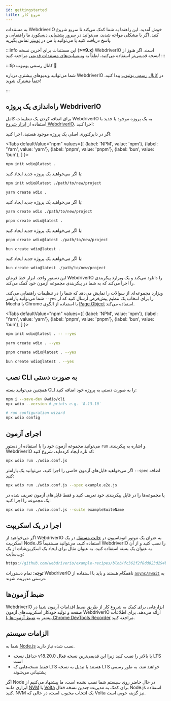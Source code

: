 ```yaml
---
id: gettingstarted
title: شروع کار
---
```


به مستندات WebdriverIO خوش آمدید. این راهنما به شما کمک می‌کند تا سریع شروع کنید. اگر با مشکلی مواجه شدید، می‌توانید در [سرور پشتیبانی دیسکورد](https://discord.webdriver.io) ما راهنمایی و پاسخ دریافت کنید یا می‌توانید با من در [توییتر](https://twitter.com/webdriverio) تماس بگیرید.

:::info
این مستندات برای آخرین نسخه (__>=9.x__) WebdriverIO است. اگر هنوز از نسخه قدیمی‌تر استفاده می‌کنید، لطفاً به [وب‌سایت‌های مستندات قدیمی](/versions) مراجعه کنید!
:::

<LiteYouTubeEmbed
    id="rA4IFNyW54c"
    title="Getting Started with WebdriverIO"
/>

:::tip کانال رسمی یوتیوب 🎥

شما می‌توانید ویدیوهای بیشتری درباره WebdriverIO در [کانال رسمی یوتیوب](https://youtube.com/@webdriverio) پیدا کنید. حتماً مشترک شوید!

:::

## راه‌اندازی یک پروژه WebdriverIO

برای اضافه کردن یک تنظیمات کامل WebdriverIO به یک پروژه موجود یا جدید با استفاده از [ابزار شروع WebdriverIO](https://www.npmjs.com/package/create-wdio)، اجرا کنید:

اگر در دایرکتوری اصلی یک پروژه موجود هستید، اجرا کنید:

<Tabs
  defaultValue="npm"
  values={[
    {label: 'NPM', value: 'npm'},
    {label: 'Yarn', value: 'yarn'},
    {label: 'pnpm', value: 'pnpm'},
    {label: 'bun', value: 'bun'},
  ]
}>
<TabItem value="npm">

```sh
npm init wdio@latest .
```

یا اگر می‌خواهید یک پروژه جدید ایجاد کنید:

```sh
npm init wdio@latest ./path/to/new/project
```

</TabItem>
<TabItem value="yarn">

```sh
yarn create wdio .
```

یا اگر می‌خواهید یک پروژه جدید ایجاد کنید:

```sh
yarn create wdio ./path/to/new/project
```

</TabItem>
<TabItem value="pnpm">

```sh
pnpm create wdio@latest .
```

یا اگر می‌خواهید یک پروژه جدید ایجاد کنید:

```sh
pnpm create wdio@latest ./path/to/new/project
```

</TabItem>
<TabItem value="bun">

```sh
bun create wdio@latest .
```

یا اگر می‌خواهید یک پروژه جدید ایجاد کنید:

```sh
bun create wdio@latest ./path/to/new/project
```

</TabItem>
</Tabs>

این دستور واحد، ابزار خط فرمان WebdriverIO را دانلود می‌کند و یک ویزارد پیکربندی را اجرا می‌کند که به شما در پیکربندی مجموعه آزمون خود کمک می‌کند.

<CreateProjectAnimation />

ویزارد مجموعه‌ای از سوالات را نمایش می‌دهد که شما را در تنظیمات راهنمایی می‌کند. شما می‌توانید پارامتر `--yes` را برای انتخاب یک تنظیم پیش‌فرض ارسال کنید که از Mocha با Chrome با استفاده از الگوی [Page Object](https://martinfowler.com/bliki/PageObject.html) استفاده می‌کند.

<Tabs
  defaultValue="npm"
  values={[
    {label: 'NPM', value: 'npm'},
    {label: 'Yarn', value: 'yarn'},
    {label: 'pnpm', value: 'pnpm'},
    {label: 'bun', value: 'bun'},
  ]
}>
<TabItem value="npm">

```sh
npm init wdio@latest . -- --yes
```

</TabItem>
<TabItem value="yarn">

```sh
yarn create wdio . --yes
```

</TabItem>
<TabItem value="pnpm">

```sh
pnpm create wdio@latest . --yes
```

</TabItem>
<TabItem value="bun">

```sh
bun create wdio@latest . --yes
```

</TabItem>
</Tabs>

## نصب CLI به صورت دستی

همچنین می‌توانید بسته CLI را به صورت دستی به پروژه خود اضافه کنید:

```sh
npm i --save-dev @wdio/cli
npx wdio --version # prints e.g. `8.13.10`

# run configuration wizard
npx wdio config
```

## اجرای آزمون

می‌توانید مجموعه آزمون خود را با استفاده از دستور `run` و اشاره به پیکربندی WebdriverIO که تازه ایجاد کرده‌اید، شروع کنید:

```sh
npx wdio run ./wdio.conf.js
```

اگر می‌خواهید فایل‌های آزمون خاصی را اجرا کنید، می‌توانید یک پارامتر `--spec` اضافه کنید:

```sh
npx wdio run ./wdio.conf.js --spec example.e2e.js
```

یا مجموعه‌ها را در فایل پیکربندی خود تعریف کنید و فقط فایل‌های آزمون تعریف شده در یک مجموعه را اجرا کنید:

```sh
npx wdio run ./wdio.conf.js --suite exampleSuiteName
```

## اجرا در یک اسکریپت

اگر می‌خواهید از WebdriverIO به عنوان یک موتور اتوماسیون در [حالت مستقل](/docs/setuptypes#standalone-mode) در یک اسکریپت Node.JS استفاده کنید، می‌توانید مستقیماً WebdriverIO را نصب کنید و از آن به عنوان یک بسته استفاده کنید، به عنوان مثال برای ایجاد یک اسکرین‌شات از یک وب‌سایت:

```js reference useHTTPS
https://github.com/webdriverio/example-recipes/blob/fc362f2f8dd823d294b9bb5f92bd5991339d4591/getting-started/run-in-script.js#L2-L19
```

__توجه:__ تمام دستورات WebdriverIO ناهمگام هستند و باید با استفاده از [`async/await`](https://javascript.info/async-await) به درستی مدیریت شوند.

## ضبط آزمون‌ها

WebdriverIO ابزارهایی برای کمک به شروع کار از طریق ضبط اقدامات آزمون شما در صفحه و تولید خودکار اسکریپت‌های آزمون WebdriverIO ارائه می‌دهد. برای اطلاعات بیشتر به [ضبط آزمون‌ها با Chrome DevTools Recorder](/docs/record) مراجعه کنید.

## الزامات سیستم

شما به [Node.js](http://nodejs.org) نصب شده نیاز دارید.

- حداقل نسخه v18.20.0 یا بالاتر را نصب کنید زیرا این قدیمی‌ترین نسخه فعال LTS است
- فقط نسخه‌هایی که LTS هستند یا تبدیل به نسخه LTS خواهند شد، به طور رسمی پشتیبانی می‌شوند

اگر Node در حال حاضر روی سیستم شما نصب نشده است، ما پیشنهاد می‌کنیم از ابزاری مانند [NVM](https://github.com/creationix/nvm) یا [Volta](https://volta.sh/) برای کمک به مدیریت چندین نسخه فعال Node.js استفاده کنید. NVM یک انتخاب محبوب است، در حالی که Volta نیز گزینه خوبی است.
